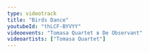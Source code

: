 ```yaml
---
type: videotrack
title: "Birds Dance"
youtubeId: "thLCF-BYVYY"
videoevents: "Tomasa Quartet в De Observant"
videoartists: ["Tomasa Quartet"]
---
```


